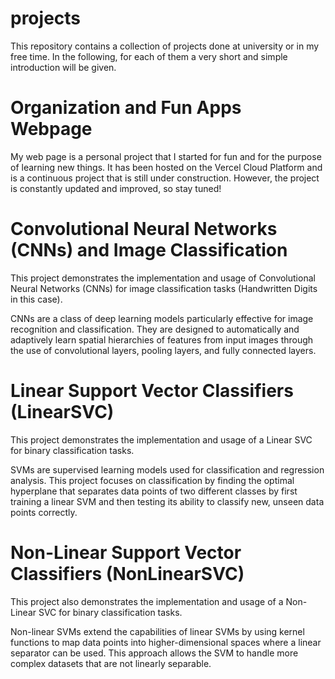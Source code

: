 # projects

This repository contains a collection of projects done at university or in my free time. In the following, for each of them a very short and simple introduction will be given.

# Organization and Fun Apps Webpage

My web page is a personal project that I started for fun and for the purpose of learning new things. It has been hosted on the Vercel Cloud Platform and is a continuous project that is still under construction. However, the project is constantly updated and improved, so stay tuned! 

# Convolutional Neural Networks (CNNs) and Image Classification

This project demonstrates the implementation and usage of Convolutional Neural Networks (CNNs) for image classification tasks (Handwritten Digits in this case). 

CNNs are a class of deep learning models particularly effective for image recognition and classification. They are designed to automatically and adaptively learn spatial hierarchies of features from input images through the use of convolutional layers, pooling layers, and fully connected layers.

# Linear Support Vector Classifiers (LinearSVC)

This project demonstrates the implementation and usage of a Linear SVC for binary classification tasks.

SVMs are supervised learning models used for classification and regression analysis. This project focuses on classification by finding the optimal hyperplane that separates data points of two different classes by first training a linear SVM and then testing its ability to classify new, unseen data points correctly. 


# Non-Linear Support Vector Classifiers (NonLinearSVC)

This project also demonstrates the implementation and usage of a Non-Linear SVC for binary classification tasks.

Non-linear SVMs extend the capabilities of linear SVMs by using kernel functions to map data points into higher-dimensional spaces where a linear separator can be used. This approach allows the SVM to handle more complex datasets that are not linearly separable.




